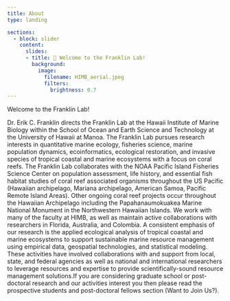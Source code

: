 ```yaml
---
title: About
type: landing

sections:
  - block: slider
    content:
      slides:
      - title: 👋 Welcome to the Franklin Lab!
        background:
          image:
            filename: HIMB_aerial.jpeg
            filters:
              brightness: 0.7
---
```

Welcome to the Franklin Lab!

Dr. Erik C. Franklin directs the Franklin Lab at the Hawaii Institute of Marine Biology within the School of Ocean and Earth Science and Technology at the University of Hawaii at Manoa. The Franklin Lab pursues research interests in quantitative marine ecology, fisheries science, marine population dynamics, ecoinformatics, ecological restoration, and invasive species of tropical coastal and marine ecosystems with a focus on coral reefs. The Franklin Lab collaborates with the NOAA Pacific Island Fisheries Science Center on population assessment, life history, and essential fish habitat studies of coral reef associated organisms throughout the US Pacific (Hawaiian archipelago, Mariana archipelago, American Samoa, Pacific Remote Island Areas). Other ongoing coral reef projects occur throughout the Hawaiian Archipelago including the Papahanaumokuakea Marine National Monument in the Northwestern Hawaiian Islands. We work with many of the faculty at HIMB, as well as maintain active collaborations with researchers in Florida, Australia, and Colombia. A consistent emphasis of our research is the
applied ecological analysis of tropical coastal and marine ecosystems to support sustainable
marine resource management using empirical data, geospatial technologies, and statistical
modeling. These activities have involved collaborations with and support from local, state, and federal agencies as well as national and international researchers to leverage resources and expertise to provide scientifically-sound resource management solutions.If you are considering graduate school or post-doctoral research and our activities interest you then please read the
prospective students and post-doctoral fellows section (Want to Join Us?).
